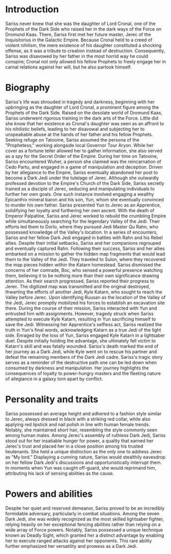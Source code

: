 # Introduction
Sariss never knew that she was the daughter of Lord Cronal, one of the Prophets of the Dark Side who raised her in the dark ways of the Force on Dromund Kaas.
There, Sariss first met her future master, Jerec of the Inquisitorius in the Galactic Empire.
Because Cronal held to a creed of violent nihilism, the mere existence of his daughter constituted a shocking offense, as it was a tribute to creation instead of destruction.
Consequently, Sariss was disavowed by her father in the most horrid way he could conspire; Cronal not only allowed his fellow Prophets to freely engage her in carnal relations against her will, but he also partook himself.

# Biography
Sariss's life was shrouded in tragedy and darkness, beginning with her upbringing as the daughter of Lord Cronal, a prominent figure among the Prophets of the Dark Side.
Raised on the desolate world of Dromund Kaas, Sariss underwent rigorous training in the dark arts of the Force.
Little did she know that her existence as Cronal's daughter was seen as an affront to his nihilistic beliefs, leading to her disavowal and subjecting her to unspeakable abuse at the hands of her father and his fellow Prophets.
Seeking refuge on Tatooine, Sariss assumed the persona of the "Prophetess," working alongside local Governor Tour Aryon.
While her cover as a fortune teller allowed her to gather information, she also served as a spy for the Secret Order of the Empire.
During her time on Tatooine, Sariss encountered Wuher, a person she claimed was the reincarnation of Cedo Partu, and engaged in a game of manipulation and deception.
Driven by her allegiance to the Empire, Sariss eventually abandoned her post to become a Dark Jedi under the tutelage of Jerec.
Although she outwardly professed devotion to the Empire's Church of the Dark Side, Sariss secretly trained as a disciple of Jerec, seducing and manipulating individuals to further her own goals.
One such instance involved engaging a wealthy Epicanthix mineral baron and his son, Yun, whom she eventually convinced to murder his own father.
Sariss presented Yun to Jerec as an Apprentice, solidifying her loyalty and furthering her own ascent.
With the death of Emperor Palpatine, Sariss and Jerec worked to rebuild the crumbling Empire while simultaneously searching for the legendary Valley of the Jedi.
Their efforts led them to Dorlo, where they pursued Jedi Master Qu Rahn, who possessed knowledge of the Valley's location.
In a series of encounters, Sariss and her fellow Dark Jedi engaged in battles with Rahn and his Rebel allies.
Despite their initial setbacks, Sariss and her companions regrouped and eventually captured Rahn.
Following their success, Sariss and her allies embarked on a mission to gather the hidden map fragments that would lead them to the Valley of the Jedi.
They traveled to Sulon, where they recovered the map pieces hidden within the Katarn homestead.
Sariss dismissed the concerns of her comrade, Boc, who sensed a powerful presence watching them, believing it to be nothing more than their own significance drawing attention.
As their search progressed, Sariss reported their progress to Jerec.
The digitized map was transmitted and the original destroyed, thwarting the efforts of another Jedi, Kyle Katarn, who sought to reach the Valley before Jerec.
Upon identifying Ruusan as the location of the Valley of the Jedi, Jerec promptly mobilized his forces to establish an excavation site there.
During the course of their mission, Sariss interacted with Yun and entrusted him with assignments.
However, tragedy struck when Sariss attempted to execute Kyle Katarn, resulting in Yun sacrificing himself to save the Jedi.
Witnessing her Apprentice's selfless act, Sariss realized the truth in Yun's final words, acknowledging Katarn as a true Jedi of the light side.
Enraged by the loss of Yun, Sariss engaged Kyle Katarn in a lightsaber duel.
Despite initially holding the advantage, she ultimately fell victim to Katarn's skill and was fatally wounded.
Sariss's death marked the end of her journey as a Dark Jedi, while Kyle went on to rescue his partner and defeat the remaining members of the Dark Jedi cadre.
Sariss's tragic story serves as a reminder of the destructive path one can be led down when consumed by darkness and manipulation.
Her journey highlights the consequences of loyalty to power-hungry masters and the fleeting nature of allegiance in a galaxy torn apart by conflict.



# Personality and traits
Sariss possessed an average height and adhered to a fashion style similar to Jerec, always dressed in black with a striking red collar, while also applying red lipstick and nail polish in line with human female trends.
Notably, she maintained short hair, resembling the style commonly seen among human males.
Among Jerec's assembly of ruthless Dark Jedi, Sariss stood out for her insatiable hunger for power, a quality that earned her Jerec's trust and placed her in a close position among his trusted lieutenants.
She held a unique distinction as the only one to address Jerec as "My lord." Displaying a cunning nature, Sariss would stealthily eavesdrop on her fellow Dark Jedi's discussions and opportunistically interrupt them.
In moments when Yun was caught off-guard, she would reprimand him, attributing his lack of sensing abilities as the cause.



# Powers and abilities
Despite her quiet and reserved demeanor, Sariss proved to be an incredibly formidable adversary, particularly in combat situations.
Among the seven Dark Jedi, she was widely recognized as the most skilled lightsaber fighter, relying heavily on her exceptional fencing abilities rather than relying on a wide array of Force powers.
Notably, Sariss possessed a unique technique known as Deadly Sight, which granted her a distinct advantage by enabling her to execute ranged attacks against her opponents.
This rare ability further emphasized her versatility and prowess as a Dark Jedi.